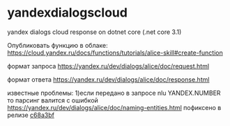 # yandexdialogscloud
yandex dialogs cloud response on dotnet core (.net core 3.1)

Опубликовать функцию в облаке:
https://cloud.yandex.ru/docs/functions/tutorials/alice-skill#create-function

формат запроса
https://yandex.ru/dev/dialogs/alice/doc/request.html

формат ответа
https://yandex.ru/dev/dialogs/alice/doc/response.html

известные проблемы: 
1)если передано в запросе nlu YANDEX.NUMBER то парсинг валится с ошибкой
https://yandex.ru/dev/dialogs/alice/doc/naming-entities.html
пофиксено в релизе <a href="https://github.com/koroteeww/yandexdialogscloud/commit/c68a3bfac6f9033bdc99630e6f6eec27db73e067">c68a3bf</a>
      

